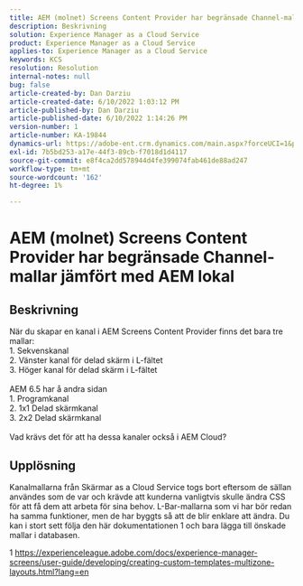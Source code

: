```yaml
---
title: AEM (molnet) Screens Content Provider har begränsade Channel-mallar jämfört med AEM lokal
description: Beskrivning
solution: Experience Manager as a Cloud Service
product: Experience Manager as a Cloud Service
applies-to: Experience Manager as a Cloud Service
keywords: KCS
resolution: Resolution
internal-notes: null
bug: false
article-created-by: Dan Darziu
article-created-date: 6/10/2022 1:03:12 PM
article-published-by: Dan Darziu
article-published-date: 6/10/2022 1:14:26 PM
version-number: 1
article-number: KA-19844
dynamics-url: https://adobe-ent.crm.dynamics.com/main.aspx?forceUCI=1&pagetype=entityrecord&etn=knowledgearticle&id=229163a7-bde8-ec11-bb3c-000d3a3b1f18
exl-id: 7b5bd253-a17e-44f3-89cb-f7018d1d4117
source-git-commit: e8f4ca2dd578944d4fe399074fab461de88ad247
workflow-type: tm+mt
source-wordcount: '162'
ht-degree: 1%

---
```


# AEM (molnet) Screens Content Provider har begränsade Channel-mallar jämfört med AEM lokal

## Beskrivning

När du skapar en kanal i AEM Screens Content Provider finns det bara tre mallar:<br>1. Sekvenskanal<br>2. Vänster kanal för delad skärm i L-fältet<br>3. Höger kanal för delad skärm i L-fältet<br><br>AEM 6.5 har å andra sidan<br>1. Programkanal<br>2. 1x1 Delad skärmkanal<br>3. 2x2 Delad skärmkanal<br><br>Vad krävs det för att ha dessa kanaler också i AEM Cloud?

## Upplösning


Kanalmallarna från Skärmar as a Cloud Service togs bort eftersom de sällan användes som de var och krävde att kunderna vanligtvis skulle ändra CSS för att få dem att arbeta för sina behov.
L-Bar-mallarna som vi har bör redan ha samma funktioner, men de har byggts så att de blir enklare att ändra.
Du kan i stort sett följa den här dokumentationen 1 och bara lägga till önskade mallar i databasen.

1 https://experienceleague.adobe.com/docs/experience-manager-screens/user-guide/developing/creating-custom-templates-multizone-layouts.html?lang=en
